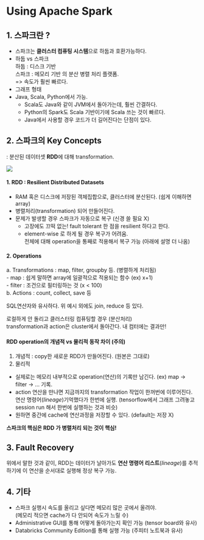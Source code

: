 # Using Apache Spark

## 1. 스파크란 ?
* 스파크는 **클러스터 컴퓨팅 시스템**으로 하둡과 호환가능하다.  
* 하둡 vs 스파크  
하둡 : 디스크 기반  
스파크 : 메모리 기반 의 분산 병렬 처리 플랫폼.  
=> 속도가 훨씬 빠르다.  
* 그래프 형태  
* Java, Scala, Python에서 가능.   
	+ Scala도 Java와 같이 JVM에서 돌아가는데, 훨씬 간결하다.  
	+ Python의 Spark도 Scala 기반이기에 Scala 쓰는 것이 빠르다.  
	+ Java에서 사용할 경우 코드가 더 길어진다는 단점이 있다.  

## 2. 스파크의 Key Concepts 
: 분산된 데이터셋 **RDD**에 대해 transformation.  

![](https://postfiles.pstatic.net/MjAyMDAzMThfMjMg/MDAxNTg0NTM1MTg3NTA3.NI8mgfGbN7o90zfQV6rXViGdoQitWPjBr72AVJuU0Mcg.juhBfw0T__AI7b1pzEIa2ySYZfhd6FO4GBSqc1tJAyEg.PNG.wazoskee/image.png?type=w773)

#### 1. RDD : Resilient Distributed Datasets  
- RAM 혹은 디스크에 저장된 객체집합으로, 클러스터에 분산된다. (쉽게 이해하면 array)  
- 병렬처리(transformation) 되어 만들어진다.  
- 문제가 발생할 경우 스파크가 자동으로 복구 (신경 쓸 필요 X)   
	+ 고장에도 끄떡 없는! fault tolerant 한 점을 resilient 하다고 한다.  
	+ element-wise 로 하게 될 경우 복구가 어려움.  
전체에 대해 operation을 통째로 적용해서 복구 가능 (아래에 설명 더 나옴)  

#### 2. Operations
a. Transformations : map, filter, groupby 등. (병렬하게 처리됨)  
	- map : 쉽게 말하면 array에 일괄적으로 적용되는 함수 (ex) x+1)  
	- filter :  조건으로 필터링하는 것 (x < 100)  
b. Actions : count, collect, save 등  

SQL연산자와 유사하다. 위 예시 외에도 join, reduce 등 있다.  

로컬하게 안 돌리고 클러스터링 컴퓨팅할 경우 (분산처리)  
transformation과 action은 cluster에서 돌아간다. 내 컴터에는 결과만!  

#### RDD operation의 개념적 vs 물리적 동작 차이 (주의) 

1. 개념적 : copy한 새로운 RDD가 만들어진다. (원본은 그대로)  
2. 물리적  
- 실제로는 메모리 내부적으로 operation(연산)의 기록만 남긴다.  (ex) map -> filter -> ... 기록.  
-  action 연산을 만나면 지금까지의 transformation 작업이 한꺼번에 이루어진다. 연산 명령어(*lineage*)기억했다가 한번에 실행.
(tensorflow에서 그래프 그려놓고 session run 해서 한번에 실행하는 것과 비슷)  
-  원하면 중간에 cache에 연산과정을 저장할 수 있다. (default는 저장 X)  

**스파크의 핵심은 RDD 가 병렬처리 되는 것이 핵심!**


## 3. Fault Recovery

위에서 말한 것과 같이, RDD는 데이터가 날아가도 **연산 명령어 리스트**(*lineage*)를 추적하기에 이 연산을 순서대로 실행해 정상 복구 가능. 

## 4. 기타

- 스파크 실행시 속도를 올리고 싶다면 메모리 많은 곳에서 올려야.  
(메모리 적으면 cache가 다 안되어 속도가 느릴 수)  
- Administrative GUI를 통해 어떻게 돌아가는지 확인 가능 (tensor board와 유사)  
- Databricks Community Edition를 통해 실행 가능 (주피터 노트북과 유사)  
